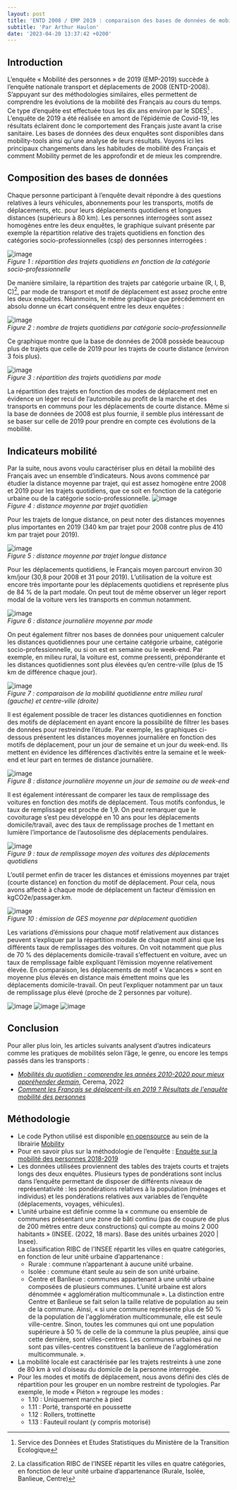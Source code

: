 ```yaml
---
layout: post
title: 'ENTD 2008 / EMP 2019 : comparaison des bases de données de mobilité'
subtitle: 'Par Arthur Haulon'
date: '2023-04-20 13:37:42 +0200'
---
```


## Introduction
L’enquête « Mobilité des personnes » de 2019 (EMP-2019) succède à l’enquête nationale transport et déplacements de 2008 (ENTD-2008). S’appuyant sur des méthodologies similaires, elles permettent de comprendre les évolutions de la mobilité des Français au cours du temps. Ce type d’enquête est effectuée tous les dix ans environ par le SDES[^1] . L’enquête de 2019 a été réalisée en amont de l’épidémie de Covid-19, les résultats éclairent donc le comportement des Français juste avant la crise sanitaire. Les bases de données des deux enquêtes sont disponibles dans mobility-tools ainsi qu'une analyse de leurs résultats. Voyons ici les principaux changements dans les habitudes de mobilité des Français et comment Mobility permet de les approfondir et de mieux les comprendre.

## Composition des bases de données
Chaque personne participant à l’enquête devait répondre à des questions relatives à leurs véhicules, abonnements pour les transports, motifs de déplacements, etc. pour leurs déplacements quotidiens et longues distances (supérieurs à 80 km). Les personnes interrogées sont assez homogènes entre les deux enquêtes, le graphique suivant présente par exemple la répartition relative des trajets quotidiens en fonction des catégories socio-professionnelles (csp) des personnes interrogées :
 
![image](https://user-images.githubusercontent.com/19514464/233441020-c947b272-84bb-4fb5-881f-a5ed8f23c56f.png)<br>
*Figure 1 : répartition des trajets quotidiens en fonction de la catégorie socio-professionnelle*

De manière similaire, la répartition des trajets par catégorie urbaine (R, I, B, C)[^2], par mode de transport et motif de déplacement est assez proche entre les deux enquêtes. Néanmoins, le même graphique que précédemment en absolu donne un écart conséquent entre les deux enquêtes :

![image](https://user-images.githubusercontent.com/19514464/233442337-401dd98c-0ad8-4049-b98f-08cee4d184ec.png)<br>
*Figure 2 : nombre de trajets quotidiens par catégorie socio-professionnelle*

Ce graphique montre que la base de données de 2008 possède beaucoup plus de trajets que celle de 2019 pour les trajets de courte distance (environ 3 fois plus). 

![image](https://user-images.githubusercontent.com/19514464/233442535-caa872ca-0100-4072-b778-d2ff0e0b035b.png)<br>
*Figure 3 : répartition des trajets quotidiens par mode*

La répartition des trajets en fonction des modes de déplacement met en évidence un léger recul de l’automobile au profit de la marche et des transports en communs pour les déplacements de courte distance. Même si la base de données de 2008 est plus fournie, il semble plus intéressant de se baser sur celle de 2019 pour prendre en compte ces évolutions de la mobilité.

## Indicateurs mobilité
Par la suite, nous avons voulu caractériser plus en détail la mobilité des Français avec un ensemble d’indicateurs. Nous avons commencé par étudier la distance moyenne par trajet, qui est assez homogène entre 2008 et 2019 pour les trajets quotidiens, que ce soit en fonction de la catégorie urbaine ou de la catégorie socio-professionnelle.
![image](https://user-images.githubusercontent.com/19514464/233442800-5fcf0da1-da4b-4cad-bdfa-44346d3bd4f0.png)<br>
*Figure 4 : distance moyenne par trajet quotidien*

Pour les trajets de longue distance, on peut noter des distances moyennes plus importantes en 2019 (340 km par trajet pour 2008 contre plus de 410 km par trajet pour 2019).

![image](https://user-images.githubusercontent.com/19514464/233443631-785c1b7f-a779-4197-899e-543cea2bbd19.png)<br>
*Figure 5 : distance moyenne par trajet longue distance*

Pour les déplacements quotidiens, le Français moyen parcourt environ 30 km/jour (30,8 pour 2008 et 31 pour 2019). L’utilisation de la voiture est encore très importante pour les déplacements quotidiens et représente plus de 84 % de la part modale. On peut tout de même observer un léger report modal de la voiture vers les transports en commun notamment.

![image](https://user-images.githubusercontent.com/19514464/233443752-86651c96-6aeb-452f-9fcf-a91122e4d99c.png)<br>
*Figure 6 : distance journalière moyenne par mode*

On peut également filtrer nos bases de données pour uniquement calculer les distances quotidiennes pour une certaine catégorie urbaine, catégorie socio-professionnelle, ou si on est en semaine ou le week-end. Par exemple, en milieu rural, la voiture est, comme pressenti, prépondérante et les distances quotidiennes sont plus élevées qu’en centre-ville (plus de 15 km de différence chaque jour).

![image](https://user-images.githubusercontent.com/19514464/233443931-9ce20ba0-caf2-467f-b9f7-51eebc63ddae.png)<br>
*Figure 7 : comparaison de la mobilité quotidienne entre milieu rural (gauche) et centre-ville (droite)*

Il est également possible de tracer les distances quotidiennes en fonction des motifs de déplacement en ayant encore la possibilité de filtrer les bases de données pour restreindre l’étude. Par exemple, les graphiques ci-dessous présentent les distances moyennes journalière en fonction des motifs de déplacement, pour un jour de semaine et un jour du week-end. Ils mettent en évidence les différences d’activités entre la semaine et le week-end et leur part en termes de distance journalière.

![image](https://user-images.githubusercontent.com/19514464/233444064-0184c494-f1e1-4e08-923b-a17d599a86ca.png)<br>
*Figure 8 : distance journalière moyenne un jour de semaine ou de week-end*

Il est également intéressant de comparer les taux de remplissage des voitures en fonction des motifs de déplacement. Tous motifs confondus, le taux de remplissage est proche de 1,9. On peut remarquer que le covoiturage s’est peu développé en 10 ans pour les déplacements domicile/travail, avec des taux de remplissage proches de 1 mettant en lumière l’importance de l’autosolisme des déplacements pendulaires. 

![image](https://user-images.githubusercontent.com/19514464/233444186-76cb5936-2050-4859-a45e-b3651638be89.png)<br>
*Figure 9 : taux de remplissage moyen des voitures des déplacements quotidiens*

L’outil permet enfin de tracer les distances et émissions moyennes par trajet (courte distance) en fonction du motif de déplacement. Pour cela, nous avons affecté à chaque mode de déplacement un facteur d’émission en kgCO2e/passager.km. 

![image](https://user-images.githubusercontent.com/19514464/233444335-e0931e8e-4d19-4694-9270-513334a2ff06.png)<br>
*Figure 10 : émission de GES moyenne par déplacement quotidien*

Les variations d’émissions pour chaque motif relativement aux distances peuvent s’expliquer par la répartition modale de chaque motif ainsi que les différents taux de remplissages des voitures. On voit notamment que plus de 70 % des déplacements domicile-travail s’effectuent en voiture, avec un taux de remplissage faible expliquant l’émission moyenne relativement élevée. En comparaison, les déplacements de motif « Vacances » sont en moyenne plus élevés en distance mais émettent moins que les déplacements domicile-travail. On peut l’expliquer notamment par un taux de remplissage plus élevé (proche de 2 personnes par voiture).

![image](https://user-images.githubusercontent.com/19514464/233444473-f8db6eb8-dc11-4258-a120-189c21266274.png)
![image](https://user-images.githubusercontent.com/19514464/233444500-2a966120-5369-465d-9c20-08b81adb53c7.png)
![image](https://user-images.githubusercontent.com/19514464/233444517-d330eca7-f3a5-4297-a092-0b689bd09ec2.png)

## Conclusion

Pour aller plus loin, les articles suivants analysent d’autres indicateurs comme les pratiques de mobilités selon l’âge, le genre, ou encore les temps passés dans les transports :
* *[Mobilités du quotidien : comprendre les années 2010-2020 pour mieux appréhender demain](https://doc.cerema.fr/Default/doc/SYRACUSE/584812/mobilites-du-quotidien-comprendre-les-annees-2010-2020-pour-mieux-apprehender-demain)*, Cerema, 2022
* *[Comment les Français se déplacent-ils en 2019 ? Résultats de l'enquête mobilité des personnes](https://www.statistiques.developpement-durable.gouv.fr/comment-les-francais-se-deplacent-ils-en-2019-resultats-de-lenquete-mobilite-des-personnes)*

## Méthodologie
* Le code Python utilisé est disponible [en opensource](https://github.com/mobility-team/mobility/tree/main/examples/compare_db) au sein de la librairie [Mobility](https://github.com/mobility-team/mobility)
* Pour en savoir plus sur la méthodologie de l’enquête : [Enquête sur la mobilité des personnes 2018-2019](https://www.statistiques.developpement-durable.gouv.fr/enquete-sur-la-mobilite-des-personnes-2018-2019)
* Les données utilisées proviennent des tables des trajets courts et trajets longs des deux enquêtes. Plusieurs types de pondérations sont inclus dans l’enquête permettant de disposer de différents niveaux de représentativité : les pondérations relatives à la population (ménages et individus) et les pondérations relatives aux variables de l’enquête (déplacements, voyages, véhicules).
* L’unité urbaine est définie comme la « commune ou ensemble de communes présentant une zone de bâti continu (pas de coupure de plus de 200 mètres entre deux constructions) qui compte au moins 2 000 habitants » (INSEE. (2022, 18 mars). Base des unités urbaines 2020 | Insee).<br> La classification RIBC de l’INSEE répartit les villes en quatre catégories, en fonction de leur unité urbaine d’appartenance :
   * Rurale : commune n’appartenant à aucune unité urbaine.
   * Isolée : commune étant seule au sein de son unité urbaine.
   * Centre et Banlieue : communes appartenant à une unité urbaine composées de plusieurs communes. L’unité urbaine est alors dénommée « agglomération multicommunale ». La distinction entre Centre et Banlieue se fait selon la taille relative de population au sein de la commune. Ainsi, « si une commune représente plus de 50 % de la population de l'agglomération multicommunale, elle est seule ville-centre. Sinon, toutes les communes qui ont une population supérieure à 50 % de celle de la commune la plus peuplée, ainsi que cette dernière, sont villes-centres. Les communes urbaines qui ne sont pas villes-centres constituent la banlieue de l'agglomération multicommunale. ».
* La mobilité locale est caractérisée par les trajets restreints à une zone de 80 km à vol d’oiseau du domicile de la personne interrogée. 
* Pour les modes et motifs de déplacement, nous avons défini des clés de répartition pour les grouper en un nombre restreint de typologies. Par exemple, le mode « Piéton » regroupe les modes :
   * 1.10 : Uniquement marche à pied
   * 1.11 : Porté, transporté en poussette
   * 1.12 : Rollers, trottinette
   * 1.13 : Fauteuil roulant (y compris motorisé)

[^1]: Service des Données et Etudes Statistiques du Ministère de la Transition Ecologique

[^2]: La classification RIBC de l’INSEE répartit les villes en quatre catégories, en fonction de leur unité urbaine d’appartenance (Rurale, Isolée, Banlieue, Centre)


